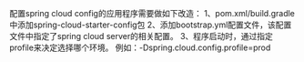 配置spring cloud config的应用程序需要做如下改造：
1、pom.xml/build.gradle  中添加spring-cloud-starter-config包
2、添加bootstrap.yml配置文件，该配置文件中指定了spring cloud server的相关配置。
3、程序启动时，通过指定profile来决定选择哪个环境。
    例如：-Dspring.cloud.config.profile=prod
